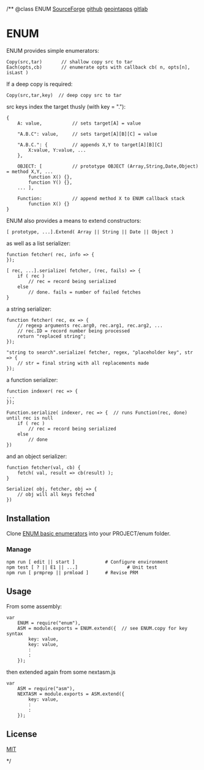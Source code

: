 /**
@class ENUM 
	[SourceForge](https://sourceforge.net) 
	[github](https://github.com/acmesds/enum.git) 
	[geointapps](https://git.geointapps.org/acmesds/enum)
	[gitlab](https://gitlab.weat.nga.ic.gov/acmesds/enum.git)
	
# ENUM

ENUM provides simple enumerators:

	Copy(src,tar)  		// shallow copy src to tar 
	Each(opts,cb) 		// enumerate opts with callback cb( n, opts[n], isLast )
	
If a deep copy is required:

	Copy(src,tar,key)  // deep copy src to tar 

src keys index the target thusly (with key = "."):

	{
		A: value,			// sets target[A] = value

		"A.B.C": value, 	// sets target[A][B][C] = value

		"A.B.C.": {			// appends X,Y to target[A][B][C]
			X:value, Y:value, ...
		},	

		OBJECT: [ 			// prototype OBJECT (Array,String,Date,Object) = method X,Y, ...
			function X() {}, 
			function Y() {}, 
		... ],

		Function: 			// append method X to ENUM callback stack
			function X() {}
	}

ENUM also provides a means to extend constructors:

 	[ prototype, ...].Extend( Array || String || Date || Object )
	
as well as a list serializer:

	function fetcher( rec, info => { 
	});
	
	[ rec, ...].serialize( fetcher, (rec, fails) => {
		if ( rec ) 
			// rec = record being serialized
		else
			// done. fails = number of failed fetches
	}
	
a string serializer:

	function fetcher( rec, ex => {
		// regexp arguments rec.arg0, rec.arg1, rec.arg2, ...
		// rec.ID = record number being processed
		return "replaced string";
	});
	
	"string to search".serialize( fetcher, regex, "placeholder key", str => { 
		// str = final string with all replacements made
	});
	
a function serializer:

	function indexer( rec => {
	...
	});
	
	Function.serialize( indexer, rec => {  // runs Function(rec, done) until rec is null 
		if ( rec )
			// rec = record being serialized
		else
			// done
	}) 
	
and an object serializer:

	function fetcher(val, cb) {
		fetch( val, result => cb(result) );
	}
	
	Serialize( obj, fetcher, obj => {
		// obj will all keys fetched
	})

## Installation

Clone [ENUM basic enumerators](https://github.com/acmesds/enum) into your PROJECT/enum folder.  

### Manage 

	npm run [ edit || start ]			# Configure environment
	npm test [ ? || E1 || ...]					# Unit test
	npm run [ prmprep || prmload ]		# Revise PRM

## Usage

From some assembly:

	var
		ENUM = require("enum"),
		ASM = module.exports = ENUM.extend({  // see ENUM.copy for key syntax
			key: value,
			key: value,
			:
			:
		});
		
then extended again from some nextasm.js

	var 
		ASM = require("asm"),
		NEXTASM = module.exports = ASM.extend({
			key: value,
			:
			:
		});

## License

[MIT](LICENSE)

*/